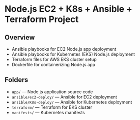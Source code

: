 # Node.js EC2 + K8s + Ansible + Terraform Project

## Overview
- Ansible playbooks for EC2 Node.js app deployment
- Ansible playbooks for Kubernetes (EKS) Node.js deployment
- Terraform files for AWS EKS cluster setup
- Dockerfile for containerizing Node.js app

## Folders
- `app/` — Node.js application source code
- `ansible/ec2-deploy/` — Ansible for EC2 deployment
- `ansible/K8s-deploy/` — Ansible for Kubernetes deployment
- `terraform/` — Terraform for EKS cluster
- `manifests/` — Kubernetes manifests




